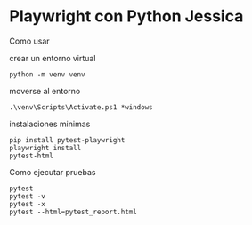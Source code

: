 # Playwright con Python Jessica

Como usar

crear un entorno virtual

```
python -m venv venv
```

moverse al entorno
```
.\venv\Scripts\Activate.ps1 *windows
```


instalaciones minimas
```
pip install pytest-playwright
playwright install
pytest-html
```

Como ejecutar pruebas
```
pytest
pytest -v
pytest -x
pytest --html=pytest_report.html

```